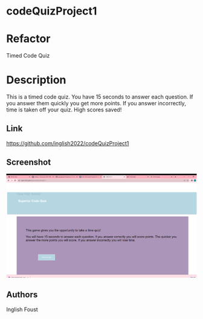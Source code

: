 # codeQuizProject1


# Refactor

Timed Code Quiz


# Description
This is a timed code quiz.  You have 15 seconds to answer each question.  If you answer them quickly you get more points.  If you answer incorrectly, time is taken off your quiz.  High scores saved!

## Link

https://github.com/inglish2022/codeQuizProject1



## Screenshot



![AltText](assets\images\Screenshot.png)


##  Authors

Inglish Foust